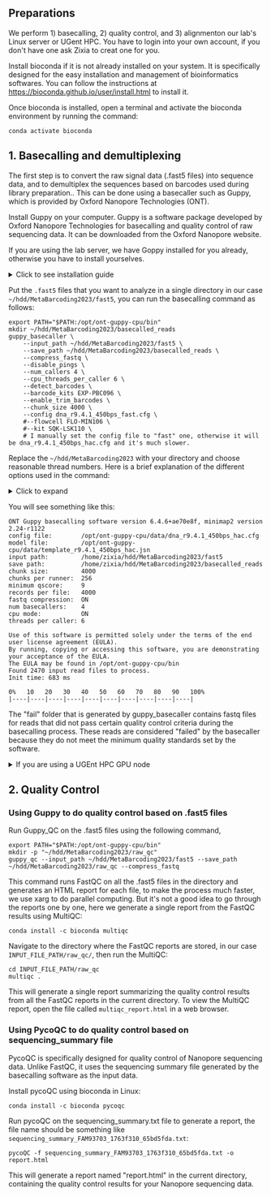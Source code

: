 ## Preparations

We perform 1) basecalling, 2) quality control, and 3) alignmenton our lab's Linux server or UGent HPC. You have to login into your own account, if you don't have one ask Zixia to creat one for you.

Install bioconda if it is not already installed on your system. It is specifically designed for the easy installation and management of bioinformatics softwares. You can follow the instructions at https://bioconda.github.io/user/install.html to install it.

Once bioconda is installed, open a terminal and activate the bioconda environment by running the command:

```
conda activate bioconda
```

## 1. Basecalling and demultiplexing

The first step is to convert the raw signal data (.fast5 files) into sequence data, and to demultiplex the sequences based on barcodes used during library preparation.. This can be done using a basecaller such as Guppy, which is provided by Oxford Nanopore Technologies (ONT). 

Install Guppy on your computer. Guppy is a software package developed by Oxford Nanopore Technologies for basecalling and quality control of raw sequencing data. It can be downloaded from the Oxford Nanopore website.

If you are using the lab server, we have Goppy installed for you already, otherwise you have to install yourselves.
<details>
  <summary>Click to see installation guide</summary>
  Here is the installation code provided by the ONT official: 

  ```
  sudo apt-get update
  sudo apt-get install wget lsb-release
  export PLATFORM=$(lsb_release -cs)
  wget -O- https://mirror.oxfordnanoportal.com/apt/ont-repo.pub | sudo apt-key add -
  echo "deb http://mirror.oxfordnanoportal.com/apt ${PLATFORM}-stable non-free" | sudo tee /etc/apt/sources.list.d/nanoporetech.sources.list
  sudo apt-get update
  apt-get install ont-guppy-cpu
  ```

  I personally had some problem with the installation from repo, so I downloaded the software from https://nanoporetech.com/downloads/guppy and installed manually:

  ```
  tar -xvzf ont-guppy*.tar.gz
  mv ont-guppy-cpu /opt/ont-guppy-cpu
  sudo chmod 2775 /opt/ont-guppy-cpu/bin
  chmod +x /opt/ont-guppy-cpu/bin/*
  ```
  
  Finally add this line into `/etc/profile`:
  
  ```
  export PATH="$PATH:/opt/ont-guppy-cpu/bin"
  ```
</details>

Put the `.fast5` files that you want to analyze in a single directory in our case `~/hdd/MetaBarcoding2023/fast5`, you can run the basecalling command as follows:

```
export PATH="$PATH:/opt/ont-guppy-cpu/bin"
mkdir ~/hdd/MetaBarcoding2023/basecalled_reads
guppy_basecaller \
    --input_path ~/hdd/MetaBarcoding2023/fast5 \
    --save_path ~/hdd/MetaBarcoding2023/basecalled_reads \
    --compress_fastq \
    --disable_pings \
    --num_callers 4 \
    --cpu_threads_per_caller 6 \
    --detect_barcodes \
    --barcode_kits EXP-PBC096 \
    --enable_trim_barcodes \
    --chunk_size 4000 \
    --config dna_r9.4.1_450bps_fast.cfg \
    #--flowcell FLO-MIN106 \
    #--kit SQK-LSK110 \
    # I manually set the config file to "fast" one, otherwise it will be dna_r9.4.1_450bps_hac.cfg and it's much slower.
```

Replace the `~/hdd/MetaBarcoding2023` with your directory and choose reasonable thread numbers. Here is a brief explanation of the different options used in the command:

<details>
  <summary>Click to expand</summary>
  
  --input_path: This specifies the path to the directory containing the raw .fast5 files that you want to basecall.

  --save_path: This specifies the path to the directory where you want to save the basecalled reads.

  --cpu_threads_per_caller: This specifies the number of CPU threads to use for each basecalling process.

  --num_callers: This specifies the number of basecalling processes to run in parallel.

  --flowcell: This specifies the flow cell type used for sequencing. In this case, "FLO-MIN106".

  --kit: This specifies the sequencing kit used for library preparation. In this case, "SQK-LSK110".

  --barcode_kits: This specifies the barcode kit used for library preparation. In this case, "EXP-PBC096".

  --compress_fastq: This specifies that the output fastq files should be compressed.

  --disable_pings: This disables sending pings to the ONT server.

  --enable_trim_barcodes: This enables trimming of barcodes from reads.
  
</details>

You will see something like this:

```
ONT Guppy basecalling software version 6.4.6+ae70e8f, minimap2 version 2.24-r1122
config file:        /opt/ont-guppy-cpu/data/dna_r9.4.1_450bps_hac.cfg
model file:         /opt/ont-guppy-cpu/data/template_r9.4.1_450bps_hac.jsn
input path:         /home/zixia/hdd/MetaBarcoding2023/fast5
save path:          /home/zixia/hdd/MetaBarcoding2023/basecalled_reads
chunk size:         4000
chunks per runner:  256
minimum qscore:     9
records per file:   4000
fastq compression:  ON
num basecallers:    4
cpu mode:           ON
threads per caller: 6

Use of this software is permitted solely under the terms of the end user license agreement (EULA).
By running, copying or accessing this software, you are demonstrating your acceptance of the EULA.
The EULA may be found in /opt/ont-guppy-cpu/bin
Found 2470 input read files to process.
Init time: 683 ms

0%   10   20   30   40   50   60   70   80   90   100%
|----|----|----|----|----|----|----|----|----|----|
```

The "fail" folder that is generated by guppy_basecaller contains fastq files for reads that did not pass certain quality control criteria during the basecalling process. These reads are considered "failed" by the basecaller because they do not meet the minimum quality standards set by the software.

<details>
  <summary>If you are using a UGEnt HPC GPU node</summary>
  
  ```
  #!/bin/bash
  #PBS -l nodes=1:ppn=1
  #PBS -l walltime=8:0:0
  #PBS -l gpus=1

  module load gcccuda/2020b

  /scratch/gent/vo/000/gvo00077/vsc43605/ont-guppy/bin/guppy_basecaller \
      --input_path /scratch/gent/vo/000/gvo00077/vsc43605/MetaBarcoding2023/fast5 \
      --save_path /scratch/gent/vo/000/gvo00077/vsc43605/MetaBarcoding2023/basecalled_reads \
      --compress_fastq \
      --disable_pings \
      --flowcell FLO-MIN106 \
      --kit SQK-LSK110 \
      --detect_barcodes \
      --barcode_kits "EXP-PBC096" \
      --enable_trim_barcodes \
      --device "cuda:0"
  ```
  
  ```
  ONT Guppy basecalling software version 6.4.6+ae70e8f, minimap2 version 2.24-r1122
  config file:        /kyukon/scratch/gent/vo/000/gvo00077/vsc43605/ont-guppy/data/dna_r9.4.1_450bps_hac.cfg
  model file:         /kyukon/scratch/gent/vo/000/gvo00077/vsc43605/ont-guppy/data/template_r9.4.1_450bps_hac.jsn
  input path:         /scratch/gent/vo/000/gvo00077/vsc43605/MetaBarcoding2023/fast5
  save path:          /scratch/gent/vo/000/gvo00077/vsc43605/MetaBarcoding2023/basecalled_reads
  chunk size:         2000
  chunks per runner:  256
  minimum qscore:     9
  records per file:   4000
  fastq compression:  ON
  num basecallers:    4
  gpu device:         cuda:0
  kernel path:        
  runners per device: 4

  Use of this software is permitted solely under the terms of the end user license agreement (EULA).
  By running, copying or accessing this software, you are demonstrating your acceptance of the EULA.
  The EULA may be found in /kyukon/scratch/gent/vo/000/gvo00077/vsc43605/ont-guppy/bin
  Found 2470 input read files to process.
  Init time: 2804 ms

  0%   10   20   30   40   50   60   70   80   90   100%
  |----|----|----|----|----|----|----|----|----|----|
  ***************************************************
  Caller time: 12440241 ms, Samples called: 85514096284, samples/s: 6.87399e+06
  Finishing up any open output files.
  Basecalling completed successfully.
  ```
  
</details>

## 2. Quality Control

### Using Guppy to do quality control based on .fast5 files

Run Guppy_QC on the .fast5 files using the following command, 

```
export PATH="$PATH:/opt/ont-guppy-cpu/bin"
mkdir -p "~/hdd/MetaBarcoding2023/raw_qc"
guppy_qc --input_path ~/hdd/MetaBarcoding2023/fast5 --save_path ~/hdd/MetaBarcoding2023/raw_qc --compress_fastq
```

This command runs FastQC on all the .fast5 files in the directory and generates an HTML report for each file, to make the process much faster, we use xarg to do parallel computing. But it's not a good idea to go through the reports one by one, here we generate a single report from the FastQC results using MultiQC:

```
conda install -c bioconda multiqc
```

Navigate to the directory where the FastQC reports are stored, in our case `INPUT_FILE_PATH/raw_qc/`, then run the MultiQC:

```
cd INPUT_FILE_PATH/raw_qc
multiqc .
```

This will generate a single report summarizing the quality control results from all the FastQC reports in the current directory. To view the MultiQC report, open the file called `multiqc_report.html` in a web browser.

### Using PycoQC to do quality control based on sequencing_summary file

PycoQC is specifically designed for quality control of Nanopore sequencing data. Unlike FastQC, it uses the sequencing summary file generated by the basecalling software as the input data.

Install pycoQC using bioconda in Linux:

```
conda install -c bioconda pycoqc
```

Run pycoQC on the sequencing_summary.txt file to generate a report, the file name should be something like `sequencing_summary_FAM93703_1763f310_65bd5fda.txt`:

```
pycoQC -f sequencing_summary_FAM93703_1763f310_65bd5fda.txt -o report.html
```

This will generate a report named "report.html" in the current directory, containing the quality control results for your Nanopore sequencing data.

